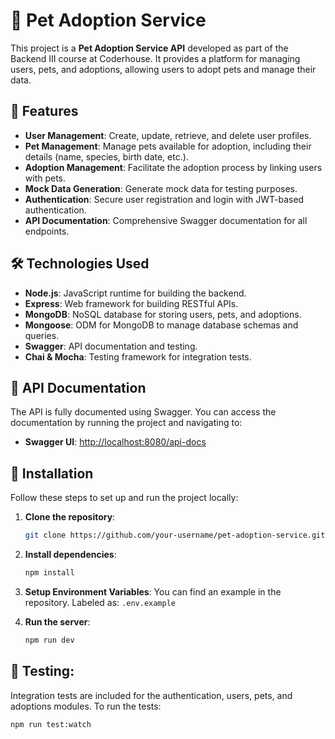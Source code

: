 # 🐾 Pet Adoption Service

This project is a **Pet Adoption Service API** developed as part of the Backend III course at Coderhouse. It provides a platform for managing users, pets, and adoptions, allowing users to adopt pets and manage their data.

## 📖 Features

- **User Management**: Create, update, retrieve, and delete user profiles.
- **Pet Management**: Manage pets available for adoption, including their details (name, species, birth date, etc.).
- **Adoption Management**: Facilitate the adoption process by linking users with pets.
- **Mock Data Generation**: Generate mock data for testing purposes.
- **Authentication**: Secure user registration and login with JWT-based authentication.
- **API Documentation**: Comprehensive Swagger documentation for all endpoints.

## 🛠️ Technologies Used

- **Node.js**: JavaScript runtime for building the backend.
- **Express**: Web framework for building RESTful APIs.
- **MongoDB**: NoSQL database for storing users, pets, and adoptions.
- **Mongoose**: ODM for MongoDB to manage database schemas and queries.
- **Swagger**: API documentation and testing.
- **Chai & Mocha**: Testing framework for integration tests.

## 📄 API Documentation

The API is fully documented using Swagger. You can access the documentation by running the project and navigating to:

- **Swagger UI**: [http://localhost:8080/api-docs](http://localhost:8080/api-docs)

## 🚀 Installation

Follow these steps to set up and run the project locally:

1. **Clone the repository**:
   ```bash
   git clone https://github.com/your-username/pet-adoption-service.git
   ```
2. **Install dependencies**:
   ```bash
   npm install
   ```
3. **Setup Environment Variables**:
   You can find an example in the repository. Labeled as: `.env.example`

4. **Run the server**:
   ```bash
   npm run dev
   ```

## 🧪 Testing:

Integration tests are included for the authentication, users, pets, and adoptions modules. To run the tests:
```bash
npm run test:watch
```
